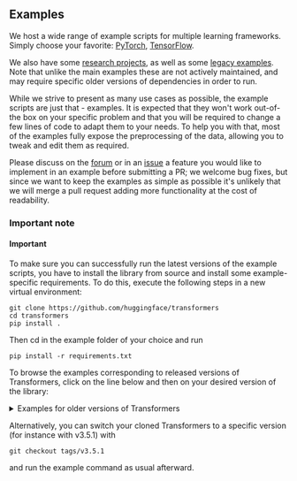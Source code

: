 ## Examples
We host a wide range of example scripts for multiple learning frameworks. Simply choose your favorite: [PyTorch](https://github.com/huggingface/transformers/tree/main/examples/pytorch), [TensorFlow](https://github.com/huggingface/transformers/tree/main/examples/tensorflow).  

We also have some [research projects](https://github.com/huggingface/transformers/tree/main/examples/research_projects), as well as some [legacy examples](https://github.com/huggingface/transformers/tree/main/examples/legacy). Note that unlike the main examples these are not actively maintained, and may require specific older versions of dependencies in order to run.  

While we strive to present as many use cases as possible, the example scripts are just that - examples. It is expected that they won't work out-of-the box on your specific problem and that you will be required to change a few lines of code to adapt them to your needs. To help you with that, most of the examples fully expose the preprocessing of the data, allowing you to tweak and edit them as required.  

Please discuss on the [forum](https://discuss.huggingface.co/) or in an [issue](https://github.com/huggingface/transformers/issues) a feature you would like to implement in an example before submitting a PR; we welcome bug fixes, but since we want to keep the examples as simple as possible it's unlikely that we will merge a pull request adding more functionality at the cost of readability.    

### Important note  
#### Important  

To make sure you can successfully run the latest versions of the example scripts, you have to install the library from source and install some example-specific requirements. To do this, execute the following steps in a new virtual environment:  
```
git clone https://github.com/huggingface/transformers  
cd transformers  
pip install .  
```
Then cd in the example folder of your choice and run  
```
pip install -r requirements.txt
```
To browse the examples corresponding to released versions of Transformers, click on the line below and then on your desired version of the library: 

<details>
<summary>Examples for older versions of Transformers</summary>
  
- v4.21.0
- v4.20.1
- v4.19.4
- v4.18.0
- v4.17.0
- v4.16.2
- v4.15.0
- v4.14.1
- v4.13.0
- v4.12.5
- v4.11.3
- v4.10.3
- v4.9.2
- v4.8.2
- v4.7.0
- v4.6.1
- v4.5.1
- v4.4.2
- v4.3.3
- v4.2.2
- v4.1.1
- v4.0.1
- v3.5.1
- v3.4.0
- v3.3.1
- v3.2.0
- v3.1.0
- v3.0.2
- v2.11.0
- v2.10.0
- v2.9.1
- v2.8.0
- v2.7.0
- v2.6.0
- v2.5.1
- v2.4.0
- v2.3.0
- v2.2.0
- v2.1.1
- v2.0.0
- v1.2.0
- v1.1.0
- v1.0.0
  
</details>

Alternatively, you can switch your cloned Transformers to a specific version (for instance with v3.5.1) with  
```
git checkout tags/v3.5.1
```
and run the example command as usual afterward.  

